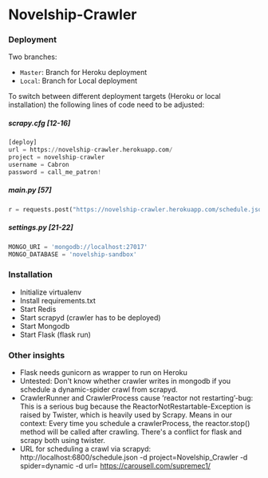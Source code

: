 # Novelship-Crawler

### Deployment

Two branches:

- `Master`: Branch for Heroku deployment
- `Local`: Branch for Local deployment

To switch between different deployment targets (Heroku or local installation)
the following lines of code need to be adjusted:

##### scrapy.cfg [12-16]

```python
[deploy]
url = https://novelship-crawler.herokuapp.com/
project = novelship-crawler
username = Cabron
password = call_me_patron!
```

##### main.py [57]

```python
r = requests.post("https://novelship-crawler.herokuapp.com/schedule.json", data=payload)
```

##### settings.py [21-22]

```python
MONGO_URI = 'mongodb://localhost:27017'
MONGO_DATABASE = 'novelship-sandbox'
```


### Installation

- Initialize virtualenv
- Install requirements.txt
- Start Redis
- Start scrapyd (crawler has to be deployed)
- Start Mongodb
- Start Flask (flask run)

### Other insights

- Flask needs gunicorn as wrapper to run on Heroku
- Untested: Don't know whether crawler writes in mongodb if you schedule a dynamic-spider crawl from scrapyd.
- CrawlerRunner and CrawlerProcess cause ‘reactor not restarting’-bug:  This is a serious bug because the ReactorNotRestartable-Exception is raised by Twister, which is heavily used by Scrapy. Means in our context: Every time you schedule a crawlerProcess, the reactor.stop() method will be called after crawling. There's a conflict for flask and scrapy both using twister.
- URL for scheduling a crawl via scrapyd: http://localhost:6800/schedule.json -d project=Novelship_Crawler -d spider=dynamic -d url= https://carousell.com/supremec1/
